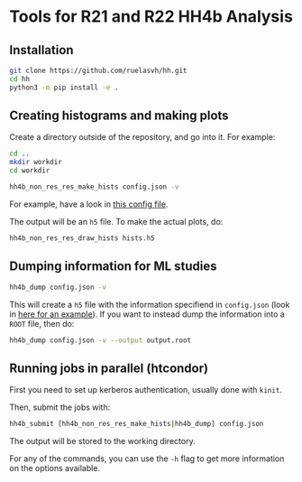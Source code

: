 # Tools for R21 and R22 HH4b Analysis

## Installation
```bash
git clone https://github.com/ruelasvh/hh.git
cd hh
python3 -m pip install -e .
```

## Creating histograms and making plots
Create a directory outside of the repository, and go into it. For example:
```bash
cd ..
mkdir workdir
cd workdir
```

```bash
hh4b_non_res_res_make_hists config.json -v
```

For example, have a look in [this config file](hh/nonresonantresolved/configs/config-test.json).

The output will be an `h5` file. To make the actual plots, do:

```bash
hh4b_non_res_res_draw_hists hists.h5
```

## Dumping information for ML studies
```bash
hh4b_dump config.json -v
```

This will create a `h5` file with the information specifiend in `config.json` (look in [here for an example](hh/dump/configs/config-mc20-signal.json)). If you want to instead dump the information into a `ROOT` file, then do:

```bash
hh4b_dump config.json -v --output output.root
```

## Running jobs in parallel (htcondor)
First you need to set up kerberos authentication, usually done with `kinit`.

Then, submit the jobs with:
```bash
hh4b_submit [hh4b_non_res_res_make_hists|hh4b_dump] config.json
```

The output will be stored to the working directory.

For any of the commands, you can use the `-h` flag to get more information on the options available.
